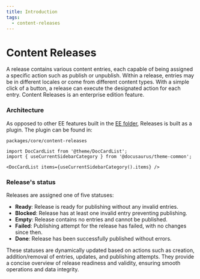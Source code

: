```yaml
---
title: Introduction
tags:
  - content-releases
---
```


# Content Releases

A release contains various content entries, each capable of being assigned a specific action such as publish or unpublish. Within a release, entries may be in different locales or come from different content types. With a simple click of a button, a release can execute the designated action for each entry. Content Releases is an enterprise edition feature.

### Architecture

As opposed to other EE features built in the [EE folder](docs/docs/01-core/admin/01-ee/00-intro.md), Releases is built as a plugin. The plugin can be found in:

```
packages/core/content-releases
```

```mdx-code-block
import DocCardList from '@theme/DocCardList';
import { useCurrentSidebarCategory } from '@docusaurus/theme-common';

<DocCardList items={useCurrentSidebarCategory().items} />
```

### Release's status

Releases are assigned one of five statuses:

- **Ready**: Release is ready for publishing without any invalid entries.
- **Blocked**: Release has at least one invalid entry preventing publishing.
- **Empty**: Release contains no entries and cannot be published.
- **Failed**: Publishing attempt for the release has failed, with no changes since then.
- **Done**: Release has been successfully published without errors.

These statuses are dynamically updated based on actions such as creation, addition/removal of entries, updates, and publishing attempts. They provide a concise overview of release readiness and validity, ensuring smooth operations and data integrity.
